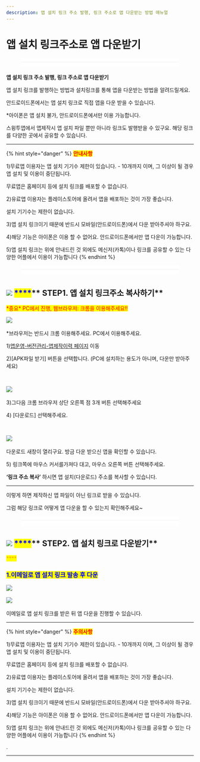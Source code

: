 ```yaml
---
description: 앱 설치 링크 주소 발행, 링크 주소로 앱 다운받는 방법 매뉴얼
---
```


# 앱 설치 링크주소로 앱 다운받기

<figure><img src="../../.gitbook/assets/구분선 (2).PNG" alt=""><figcaption></figcaption></figure>

**앱 설치 링크 주소 발행, 링크 주소로 앱 다운받기**

앱 설치 링크를 발행하는 방법과 설치링크를 통해 앱을 다운받는 방법을 알려드릴게요.

안드로이드폰에서는 앱 설치 링크로 직접 앱을 다운 받을 수 있습니다.

\*아이폰은 앱 설치 불가, 안드로이드폰에서만 이용 가능합니다.

스윙투앱에서 앱제작시 앱 설치 파일 뿐만 아니라 링크도 발행받을 수 있구요. 해당 링크를 다양한 곳에서 공유할 수 있습니다.

***

{% hint style="danger" %}
<mark style="color:red;">**안내사항**</mark>

1\)무료앱 이용자는 앱 설치 기기수 제한이 있습니다. - 10개까지 이며, 그 이상이 될 경우 앱 설치 및 이용이 중단됩니다.

무료앱은 홈페이지 등에 설치 링크를 배포할 수 없습니다.&#x20;

2\)유료앱 이용자는 플레이스토어에 올려서 앱을 배포하는 것이 가장  좋습니다.&#x20;

설치 기기수는 제한이 없습니다.&#x20;

3\)앱 설치 링크이기 때문에 반드시 모바일(안드로이드폰)에서 다운 받아주셔야 하구요.

4\)해당 기능은 아이폰은 이용 할 수 없어요. 안드로이드폰에서만 앱 다운이 가능합니다.

5\)앱 설치 링크는 위에 안내드린 것 외에도 메신저(카톡)이나 링크를 공유할 수 있는 다양한 어플에서 이용이 가능합니다
{% endhint %}



<figure><img src="../../.gitbook/assets/구분선 (2).PNG" alt=""><figcaption></figcaption></figure>

## <mark style="color:blue;"></mark>![](https://wp.swing2app.co.kr/wp-content/uploads/2020/04/%EB%8B%A8%EB%9D%BD1-1.png) <mark style="color:blue;">****</mark>** STEP1. 앱 설치 링크주소 복사하기**

<mark style="color:red;">\*중요\* PC에서 진행, 웹브라우저: 크롬을 이용해주세요!!</mark>

![](https://wp.swing2app.co.kr/wp-content/uploads/2021/03/%EC%95%B1%EB%A7%81%ED%81%AC1.png)

\*브라우저는 반드시 크롬 이용해주세요. PC에서 이용해주세요.

1\)[앱운영-버전관리-앱제작이력 페이지](https://www.swing2app.co.kr/view/app\_work\_history) 이동

2\)\[APK파일 받기] 버튼을 선택합니다. (PC에 설치하는 용도가 아니며, 다운만 받아주세요)

​

![](https://wp.swing2app.co.kr/wp-content/uploads/2021/03/%EC%95%B1%EB%A7%81%ED%81%AC2.png)

3\)그다음 크롬 브라우저 상단 오른쪽 점 3개 버튼 선택해주세요

4\) \[다운로드] 선택해주세요.

**​**

![](https://wp.swing2app.co.kr/wp-content/uploads/2021/03/%EC%95%B1%EB%A7%81%ED%81%AC3.png)

다운로드 새창이 열리구요. 방금 다운 받으신 앱을 확인할 수 있습니다.

5\) 링크쪽에 마우스 커서를가져다 대고, 마우스 오른쪽 버튼 선택해주세요.

**‘링크 주소 복사’** 하시면 앱 설치(다운로드) 주소를 복사할 수 있습니다.

****

이렇게 하면 제작하신 앱 파일이 아닌 링크로 받을 수 있습니다.&#x20;

그럼 해당 링크로 어떻게 앱 다운을 할 수 있는지 확인해주세요\~

<figure><img src="../../.gitbook/assets/구분선 (2).PNG" alt=""><figcaption></figcaption></figure>

## <mark style="color:blue;"></mark>![](https://wp.swing2app.co.kr/wp-content/uploads/2020/04/%EB%8B%A8%EB%9D%BD1-1.png) <mark style="color:blue;">****</mark>** STEP2. 앱 설치 링크로 다운받기**

<mark style="color:orange;">****</mark>

### <mark style="color:blue;">**1.이메일로 앱 설치 링크 발송 후 다운**</mark>

![](https://wp.swing2app.co.kr/wp-content/uploads/2021/03/%EC%95%B1%EB%A7%81%ED%81%AC4.png)

![](https://wp.swing2app.co.kr/wp-content/uploads/2021/03/%EB%85%B9%ED%99%94\_2021\_03\_27\_09\_17\_57\_698.gif)

이메일로 앱 설치 링크를 받은 뒤 앱 다운을 진행할 수 있습니다.

***

{% hint style="danger" %}
<mark style="color:red;">**주의사항**</mark>

1\)무료앱 이용자는 앱 설치 기기수 제한이 있습니다. - 10개까지 이며, 그 이상이 될 경우 앱 설치 및 이용이 중단됩니다.

무료앱은 홈페이지 등에 설치 링크를 배포할 수 없습니다.&#x20;

2\)유료앱 이용자는 플레이스토어에 올려서 앱을 배포하는 것이 가장  좋습니다.&#x20;

설치 기기수는 제한이 없습니다.&#x20;

3\)앱 설치 링크이기 때문에 반드시 모바일(안드로이드폰)에서 다운 받아주셔야 하구요.

4\)해당 기능은 아이폰은 이용 할 수 없어요. 안드로이드폰에서만 앱 다운이 가능합니다.

5\)앱 설치 링크는 위에 안내드린 것 외에도 메신저(카톡)이나 링크를 공유할 수 있는 다양한 어플에서 이용이 가능합니다
{% endhint %}

.

***
